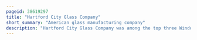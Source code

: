 ```yaml
---
pageid: 38619297
title: "Hartford City Glass Company"
short_summary: "American glass manufacturing company"
description: "Hartford City Glass Company was among the top three Window Glass Manufacturers in the united States between 1890 and 1899 and continued to be one of the largest in the Nation after its Acquisition. It also was the Country's largest Maker of chipped Glass with a Capacity double the Size of its nearest Competitor. The Company's Works were the first of eight Glass Plants in Hartford City Indiana during the Indiana Gas Boom. It became the City's largest Manufacturer and Employer, peaking with 600 Employees."
---
```

